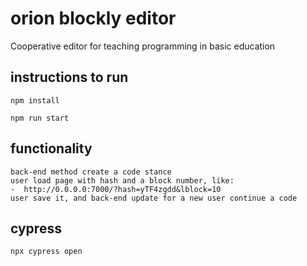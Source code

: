 # orion blockly editor

Cooperative editor for teaching programming in basic education

## instructions to run

    npm install

    npm run start

## functionality
    back-end method create a code stance
    user load page with hash and a block number, like:
    -  http://0.0.0.0:7000/?hash=yTF4zgdd&lblock=10
    user save it, and back-end update for a new user continue a code

## cypress

    npx cypress open